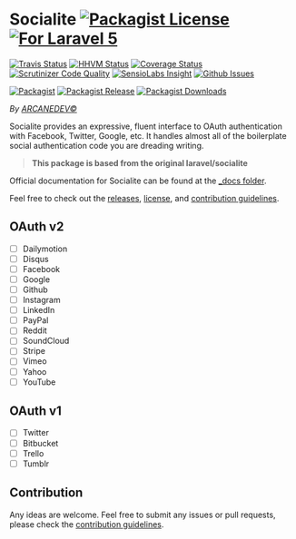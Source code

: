 # Socialite [![Packagist License][badge_license]](LICENSE.md) [![For Laravel 5][badge_laravel]](https://github.com/ARCANEDEV/Socialite#socialite)

[![Travis Status][badge_build]](https://travis-ci.org/ARCANEDEV/Socialite)
[![HHVM Status][badge_hhvm]](http://hhvm.h4cc.de/package/arcanedev/socialite)
[![Coverage Status][badge_coverage]](https://scrutinizer-ci.com/g/ARCANEDEV/Socialite/?branch=master)
[![Scrutinizer Code Quality][badge_quality]](https://scrutinizer-ci.com/g/ARCANEDEV/Socialite/?branch=master)
[![SensioLabs Insight][badge_insight]](https://insight.sensiolabs.com/projects/fc22246f-022e-459e-8cd6-64aa8ab6d811)
[![Github Issues][badge_issues]](https://github.com/ARCANEDEV/Socialite/issues)

[![Packagist][badge_package]](https://packagist.org/packages/arcanedev/socialite)
[![Packagist Release][badge_release]](https://packagist.org/packages/arcanedev/socialite)
[![Packagist Downloads][badge_downloads]](https://packagist.org/packages/arcanedev/socialite)

[badge_laravel]:   https://img.shields.io/badge/For-Laravel%205.x-orange.svg?style=flat-square
[badge_license]:   https://img.shields.io/packagist/l/arcanedev/socialite.svg?style=flat-square

[badge_build]:     https://img.shields.io/travis/ARCANEDEV/Socialite.svg?style=flat-square
[badge_hhvm]:      https://img.shields.io/hhvm/arcanedev/socialite.svg?style=flat-square
[badge_coverage]:  https://img.shields.io/scrutinizer/coverage/g/ARCANEDEV/Socialite.svg?style=flat-square
[badge_quality]:   https://img.shields.io/scrutinizer/g/ARCANEDEV/Socialite.svg?style=flat-square
[badge_insight]:   https://img.shields.io/sensiolabs/i/fc22246f-022e-459e-8cd6-64aa8ab6d811.svg?style=flat-square
[badge_issues]:    https://img.shields.io/github/issues/ARCANEDEV/Socialite.svg?style=flat-square

[badge_package]:   https://img.shields.io/badge/package-arcanedev/socialite-blue.svg?style=flat-square
[badge_release]:   https://img.shields.io/packagist/v/arcanedev/socialite.svg?style=flat-square
[badge_downloads]: https://img.shields.io/packagist/dt/arcanedev/socialite.svg?style=flat-square

*By [ARCANEDEV&copy;](http://www.arcanedev.net/)*

Socialite provides an expressive, fluent interface to OAuth authentication with Facebook, Twitter, Google, etc. It handles almost all of the boilerplate social authentication code you are dreading writing.

 > **This package is based from the original laravel/socialite**

Official documentation for Socialite can be found at the [_docs folder](_docs/0.Home.md).

Feel free to check out the [releases](https://github.com/ARCANEDEV/Socialite/releases), [license](LICENSE.md), and [contribution guidelines](CONTRIBUTING.md).

## OAuth v2

 - [ ] Dailymotion
 - [ ] Disqus
 - [ ] Facebook
 - [ ] Google
 - [ ] Github
 - [ ] Instagram
 - [ ] LinkedIn
 - [ ] PayPal
 - [ ] Reddit
 - [ ] SoundCloud
 - [ ] Stripe
 - [ ] Vimeo
 - [ ] Yahoo
 - [ ] YouTube

## OAuth v1

 - [ ] Twitter
 - [ ] Bitbucket
 - [ ] Trello
 - [ ] Tumblr

## Contribution

Any ideas are welcome. Feel free to submit any issues or pull requests, please check the [contribution guidelines](CONTRIBUTING.md).
